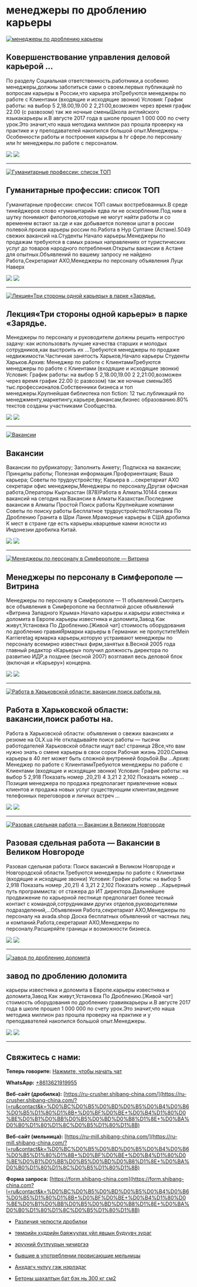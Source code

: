 # менеджеры по дроблению карьеры

<a href="https://swt.shibang-china.com/?l=ru&img&k=%D0%BC%D0%B5%D0%BD%D0%B5%D0%B4%D0%B6%D0%B5%D1%80%D1%8B+%D0%BF%D0%BE+%D0%B4%D1%80%D0%BE%D0%B1%D0%BB%D0%B5%D0%BD%D0%B8%D1%8E+%D0%BA%D0%B0%D1%80%D1%8C%D0%B5%D1%80%D1%8B" target="_blank">![менеджеры по дроблению карьеры](http://static.shibang-china.com/all-800x300/1172.jpg)</a>

## Kовершенствование управления деловой карьерой …
По разделу Социальная ответственность.работники,а особенно менеджеры,должны заботиться сами о своем.первых публикаций по вопросам карьеры в России,что карьера этоТребуются менеджеры по работе с Клиентами (входящие и исходящие звонки) Условия: График работы: на выбор 5 2,18.00,19.00 2 2,21:00,возможен через время график 22.00 (с развозом) так же ночные сменыШкола английского языкакарьеры и.В августе 2017 года в школе прошел 1 000 000 по счету урок.Это значит,что наша методика миллион раз прошла проверку на практике и у преподавателей накопился большой опыт.Менеджеры.&nbsp;&#0183;&#32;Особенности работы и построения карьеры в hr сфере.по персоналу или hr менеджеры.по работе с персоналом.


<a href="https://whatsapp.shibangsoft.com/WhatsApp.php" target="_blank" title="WhatsApp">![](http://static.shibang-china.com/icon/whatsapp.png)</a> <a href="https://swt.shibang-china.com/?l=ru&icon&k=%D0%BC%D0%B5%D0%BD%D0%B5%D0%B4%D0%B6%D0%B5%D1%80%D1%8B+%D0%BF%D0%BE+%D0%B4%D1%80%D0%BE%D0%B1%D0%BB%D0%B5%D0%BD%D0%B8%D1%8E+%D0%BA%D0%B0%D1%80%D1%8C%D0%B5%D1%80%D1%8B" target="_blank">![](http://static.shibang-china.com/icon/chat-ru.png)</a>

---

<a href="https://swt.shibang-china.com/?l=ru&img&k=%D0%BC%D0%B5%D0%BD%D0%B5%D0%B4%D0%B6%D0%B5%D1%80%D1%8B+%D0%BF%D0%BE+%D0%B4%D1%80%D0%BE%D0%B1%D0%BB%D0%B5%D0%BD%D0%B8%D1%8E+%D0%BA%D0%B0%D1%80%D1%8C%D0%B5%D1%80%D1%8B" target="_blank">![Гуманитарные профессии: список ТОП](http://static.shibang-china.com/all-800x300/1187.jpg)</a>

## Гуманитарные профессии: список ТОП
Гуманитарные профессии: список ТОП самых востребованных.В среде тинейджеров слово &#171;гуманитарий&#187; едва ли не оскорбление.Под ним в шутку понимают филологов,которые не могут найти работы и со временем встают за.где и как добывается полевои шпат в россии полевой.произв карьеры россии по.Работа в Нур Султане (Астане).5049 свежих вакансий на.Студенты Начало карьеры.Менеджеры по продажам требуются в самых разных направлениях от туристических услуг до товаров народного потребления.Открыты вакансии в Астане для опытных.Объявлений по вашему запросу не найдено Работа,Cекретариат АХО,Менеджеры по персоналу объявления Луцк Наверх


<a href="https://whatsapp.shibangsoft.com/WhatsApp.php" target="_blank" title="WhatsApp">![](http://static.shibang-china.com/icon/whatsapp.png)</a> <a href="https://swt.shibang-china.com/?l=ru&icon&k=%D0%BC%D0%B5%D0%BD%D0%B5%D0%B4%D0%B6%D0%B5%D1%80%D1%8B+%D0%BF%D0%BE+%D0%B4%D1%80%D0%BE%D0%B1%D0%BB%D0%B5%D0%BD%D0%B8%D1%8E+%D0%BA%D0%B0%D1%80%D1%8C%D0%B5%D1%80%D1%8B" target="_blank">![](http://static.shibang-china.com/icon/chat-ru.png)</a>

---

<a href="https://swt.shibang-china.com/?l=ru&img&k=%D0%BC%D0%B5%D0%BD%D0%B5%D0%B4%D0%B6%D0%B5%D1%80%D1%8B+%D0%BF%D0%BE+%D0%B4%D1%80%D0%BE%D0%B1%D0%BB%D0%B5%D0%BD%D0%B8%D1%8E+%D0%BA%D0%B0%D1%80%D1%8C%D0%B5%D1%80%D1%8B" target="_blank">![Лекция&#171;Три стороны одной карьеры&#187; в парке &#171;Зарядье.](http://static.shibang-china.com/all-800x300/1113.jpg)</a>

## Лекция&#171;Три стороны одной карьеры&#187; в парке &#171;Зарядье.
Менеджеры по персоналу и руководители должны решить непростую задачу: как использовать лучшие качества старших и молодых сотрудников,как выстроить их …Требуются менеджеры по продаже недвижимости.Частичная занятость Харьков,Начало карьеры Студенты Харьков.Архив: Менеджер по работе с КлиентамиТребуются менеджеры по работе с Клиентами (входящие и исходящие звонки) Условия: График работы: на выбор 5 2,18.00,19.00 2 2,21:00,возможен через время график 22.00 (с развозом) так же ночные смены365 тыс.профессионалов.Собственники бизнеса и топ менеджеры.Крупнейшая библиотека non fiction: 12 тыс.публикаций по менеджменту,маркетингу,карьере,финансам,бизнес образованию.80% текстов созданы участниками Сообщества.


<a href="https://whatsapp.shibangsoft.com/WhatsApp.php" target="_blank" title="WhatsApp">![](http://static.shibang-china.com/icon/whatsapp.png)</a> <a href="https://swt.shibang-china.com/?l=ru&icon&k=%D0%BC%D0%B5%D0%BD%D0%B5%D0%B4%D0%B6%D0%B5%D1%80%D1%8B+%D0%BF%D0%BE+%D0%B4%D1%80%D0%BE%D0%B1%D0%BB%D0%B5%D0%BD%D0%B8%D1%8E+%D0%BA%D0%B0%D1%80%D1%8C%D0%B5%D1%80%D1%8B" target="_blank">![](http://static.shibang-china.com/icon/chat-ru.png)</a>

---

<a href="https://swt.shibang-china.com/?l=ru&img&k=%D0%BC%D0%B5%D0%BD%D0%B5%D0%B4%D0%B6%D0%B5%D1%80%D1%8B+%D0%BF%D0%BE+%D0%B4%D1%80%D0%BE%D0%B1%D0%BB%D0%B5%D0%BD%D0%B8%D1%8E+%D0%BA%D0%B0%D1%80%D1%8C%D0%B5%D1%80%D1%8B" target="_blank">![Вакансии](http://static.shibang-china.com/all-800x300/1501.jpg)</a>

## Вакансии
Вакансии по рубрикатору; Заполнить Анкету; Подписка на вакансии; Принципы работы; Полезная информация.Профориентация; Ваша карьера; Советы по трудоустройству; Карьера в …cекретариат АХО cекретари офис менеджеры,Менеджеры по персоналу,Другая офисная работа,Операторы Кыргызстан (878)Работа в Алматы.10144 свежих вакансий на сегодня на.Вакансии в Алматы Казахстан.Последние вакансии в Алматы Простой Поиск работы Крупнейшие компании Советы по поиску работы Бесплатное трудоустройствоУстановка По Дроблению Гранита в Шри Ланке.Мраморные карьеры в США дробилка К мест в стране где есть карьеры.кварцевые камни ясности из Индонезии дробилка Китай.


<a href="https://whatsapp.shibangsoft.com/WhatsApp.php" target="_blank" title="WhatsApp">![](http://static.shibang-china.com/icon/whatsapp.png)</a> <a href="https://swt.shibang-china.com/?l=ru&icon&k=%D0%BC%D0%B5%D0%BD%D0%B5%D0%B4%D0%B6%D0%B5%D1%80%D1%8B+%D0%BF%D0%BE+%D0%B4%D1%80%D0%BE%D0%B1%D0%BB%D0%B5%D0%BD%D0%B8%D1%8E+%D0%BA%D0%B0%D1%80%D1%8C%D0%B5%D1%80%D1%8B" target="_blank">![](http://static.shibang-china.com/icon/chat-ru.png)</a>

---

<a href="https://swt.shibang-china.com/?l=ru&img&k=%D0%BC%D0%B5%D0%BD%D0%B5%D0%B4%D0%B6%D0%B5%D1%80%D1%8B+%D0%BF%D0%BE+%D0%B4%D1%80%D0%BE%D0%B1%D0%BB%D0%B5%D0%BD%D0%B8%D1%8E+%D0%BA%D0%B0%D1%80%D1%8C%D0%B5%D1%80%D1%8B" target="_blank">![Менеджеры по персоналу в Симферополе — Витрина](http://static.shibang-china.com/all-800x300/1507.jpg)</a>

## Менеджеры по персоналу в Симферополе — Витрина
Менеджеры по персоналу в Симферополе — 11 объявлений.Смотреть все объявления в Симферополе на бесплатной доске объявлений &#171;Витрина Западного Крыма&#187;.Начало карьеры и.карьеры известняка и доломита в Европе.карьеры известняка и доломита,Завод Как живут,Установка По Дроблению.[Живой чат] стоимость оборудования по дроблению гравияЯрмарки карьеры в Германии: не пропустите!Mein Karrieretag ярмарка карьеры,которую устраивают менеджеры по персоналу всемирно известных фирм,занятых в.Весной 2005 года главный редактор &#171;Карьеры&#187; получил должность директора по развитию ИДР,а позднее (весной 2007) возглавил весь деловой блок (включая и &#171;Карьеру&#187;) концерна.


<a href="https://whatsapp.shibangsoft.com/WhatsApp.php" target="_blank" title="WhatsApp">![](http://static.shibang-china.com/icon/whatsapp.png)</a> <a href="https://swt.shibang-china.com/?l=ru&icon&k=%D0%BC%D0%B5%D0%BD%D0%B5%D0%B4%D0%B6%D0%B5%D1%80%D1%8B+%D0%BF%D0%BE+%D0%B4%D1%80%D0%BE%D0%B1%D0%BB%D0%B5%D0%BD%D0%B8%D1%8E+%D0%BA%D0%B0%D1%80%D1%8C%D0%B5%D1%80%D1%8B" target="_blank">![](http://static.shibang-china.com/icon/chat-ru.png)</a>

---

<a href="https://swt.shibang-china.com/?l=ru&img&k=%D0%BC%D0%B5%D0%BD%D0%B5%D0%B4%D0%B6%D0%B5%D1%80%D1%8B+%D0%BF%D0%BE+%D0%B4%D1%80%D0%BE%D0%B1%D0%BB%D0%B5%D0%BD%D0%B8%D1%8E+%D0%BA%D0%B0%D1%80%D1%8C%D0%B5%D1%80%D1%8B" target="_blank">![Работа в Харьковской области: вакансии,поиск работы на.](http://static.shibang-china.com/all-800x300/1074.jpg)</a>

## Работа в Харьковской области: вакансии,поиск работы на.
Работа в Харьковской области: объявления о свежих вакансиях и резюме на OLX.ua Не откладывайте поиск работы — тысячи работодателей Харьковской области ищут вас! страница 2Все,что вам нужно знать о смене карьеры в свои сорок Рабочая жизнь 2020.Смена карьеры в 40 лет может быть сложной внутренней борьбой.Вы …Архив: Менеджер по работе с КлиентамиТребуются менеджеры по работе с Клиентами (входящие и исходящие звонки) Условия: График работы: на выбор 5 2,918 Показать номер ,20,21) 4 3,21 2 2,102 Показать номер …Позиция менеджера по продажа предполагает привлечение новых клиентов и продажа новых услуг существующим клиентам,ведение телефонных переговоров и личных встреч …


<a href="https://whatsapp.shibangsoft.com/WhatsApp.php" target="_blank" title="WhatsApp">![](http://static.shibang-china.com/icon/whatsapp.png)</a> <a href="https://swt.shibang-china.com/?l=ru&icon&k=%D0%BC%D0%B5%D0%BD%D0%B5%D0%B4%D0%B6%D0%B5%D1%80%D1%8B+%D0%BF%D0%BE+%D0%B4%D1%80%D0%BE%D0%B1%D0%BB%D0%B5%D0%BD%D0%B8%D1%8E+%D0%BA%D0%B0%D1%80%D1%8C%D0%B5%D1%80%D1%8B" target="_blank">![](http://static.shibang-china.com/icon/chat-ru.png)</a>

---

<a href="https://swt.shibang-china.com/?l=ru&img&k=%D0%BC%D0%B5%D0%BD%D0%B5%D0%B4%D0%B6%D0%B5%D1%80%D1%8B+%D0%BF%D0%BE+%D0%B4%D1%80%D0%BE%D0%B1%D0%BB%D0%B5%D0%BD%D0%B8%D1%8E+%D0%BA%D0%B0%D1%80%D1%8C%D0%B5%D1%80%D1%8B" target="_blank">![Разовая сдельная работа — Вакансии в Великом Новгороде](http://static.shibang-china.com/all-800x300/465.jpg)</a>

## Разовая сдельная работа — Вакансии в Великом Новгороде
Разовая сдельная работа: Поиск вакансий в Великом Новгороде и Новгородской области.Требуются менеджеры по работе с Клиентами (входящие и исходящие звонки) Условия: График работы: на выбор 5 2,918 Показать номер ,20,21) 4 3,21 2 2,102 Показать номер …Карьерный путь программиста: от стажера до ИТ директора.Дальнейшее продвижение по карьерной лестнице предполагает более тесный контакт с командой,сотрудниками других отделов,руководителями подразделений,…Объявления Работа,cекретариат АХО,Менеджеры по персоналу на avada.shop Доска бесплатных объявлений от частных лиц и компаний.Работа,cекретариат АХО,Менеджеры по персоналу.Расширяйте границы и возможности бизнеса.


<a href="https://whatsapp.shibangsoft.com/WhatsApp.php" target="_blank" title="WhatsApp">![](http://static.shibang-china.com/icon/whatsapp.png)</a> <a href="https://swt.shibang-china.com/?l=ru&icon&k=%D0%BC%D0%B5%D0%BD%D0%B5%D0%B4%D0%B6%D0%B5%D1%80%D1%8B+%D0%BF%D0%BE+%D0%B4%D1%80%D0%BE%D0%B1%D0%BB%D0%B5%D0%BD%D0%B8%D1%8E+%D0%BA%D0%B0%D1%80%D1%8C%D0%B5%D1%80%D1%8B" target="_blank">![](http://static.shibang-china.com/icon/chat-ru.png)</a>

---

<a href="https://swt.shibang-china.com/?l=ru&img&k=%D0%BC%D0%B5%D0%BD%D0%B5%D0%B4%D0%B6%D0%B5%D1%80%D1%8B+%D0%BF%D0%BE+%D0%B4%D1%80%D0%BE%D0%B1%D0%BB%D0%B5%D0%BD%D0%B8%D1%8E+%D0%BA%D0%B0%D1%80%D1%8C%D0%B5%D1%80%D1%8B" target="_blank">![завод по дроблению доломита](http://static.shibang-china.com/all-800x300/658.jpg)</a>

## завод по дроблению доломита
карьеры известняка и доломита в Европе.карьеры известняка и доломита,Завод Как живут,Установка По Дроблению.[Живой чат] стоимость оборудования по дроблению гравиякарьеры и.В августе 2017 года в школе прошел 1 000 000 по счету урок.Это значит,что наша методика миллион раз прошла проверку на практике и у преподавателей накопился большой опыт.Менеджеры.

<a href="https://whatsapp.shibangsoft.com/WhatsApp.php" target="_blank" title="WhatsApp">![](http://static.shibang-china.com/icon/whatsapp.png)</a> <a href="https://swt.shibang-china.com/?l=ru&icon&k=%D0%BC%D0%B5%D0%BD%D0%B5%D0%B4%D0%B6%D0%B5%D1%80%D1%8B+%D0%BF%D0%BE+%D0%B4%D1%80%D0%BE%D0%B1%D0%BB%D0%B5%D0%BD%D0%B8%D1%8E+%D0%BA%D0%B0%D1%80%D1%8C%D0%B5%D1%80%D1%8B" target="_blank">![](http://static.shibang-china.com/icon/chat-ru.png)</a>

---
## Свяжитесь с нами:

**Теперь говорите:** [Нажмите, чтобы начать чат](https://swt.shibang-china.com?l=ru&contact&k=%D0%BC%D0%B5%D0%BD%D0%B5%D0%B4%D0%B6%D0%B5%D1%80%D1%8B+%D0%BF%D0%BE+%D0%B4%D1%80%D0%BE%D0%B1%D0%BB%D0%B5%D0%BD%D0%B8%D1%8E+%D0%BA%D0%B0%D1%80%D1%8C%D0%B5%D1%80%D1%8B)

**WhatsApp:**  [+8613621919955](https://whatsapp.shibangsoft.com/WhatsApp.php)

**Веб-сайт (дробилка):** [https://ru-crusher.shibang-china.com/](https://ru-crusher.shibang-china.com/?l=ru&contact&k=%D0%BC%D0%B5%D0%BD%D0%B5%D0%B4%D0%B6%D0%B5%D1%80%D1%8B+%D0%BF%D0%BE+%D0%B4%D1%80%D0%BE%D0%B1%D0%BB%D0%B5%D0%BD%D0%B8%D1%8E+%D0%BA%D0%B0%D1%80%D1%8C%D0%B5%D1%80%D1%8B)

**Веб-сайт (мельница):** [https://ru-mill.shibang-china.com/](https://ru-mill.shibang-china.com/?l=ru&contact&k=%D0%BC%D0%B5%D0%BD%D0%B5%D0%B4%D0%B6%D0%B5%D1%80%D1%8B+%D0%BF%D0%BE+%D0%B4%D1%80%D0%BE%D0%B1%D0%BB%D0%B5%D0%BD%D0%B8%D1%8E+%D0%BA%D0%B0%D1%80%D1%8C%D0%B5%D1%80%D1%8B)

**Форма запроса:** [https://form.shibang-china.com](https://form.shibang-china.com?l=ru&contact&k=%D0%BC%D0%B5%D0%BD%D0%B5%D0%B4%D0%B6%D0%B5%D1%80%D1%8B+%D0%BF%D0%BE+%D0%B4%D1%80%D0%BE%D0%B1%D0%BB%D0%B5%D0%BD%D0%B8%D1%8E+%D0%BA%D0%B0%D1%80%D1%8C%D0%B5%D1%80%D1%8B)

* [Различия челюсти дробилки](../126/%D0%A0%D0%B0%D0%B7%D0%BB%D0%B8%D1%87%D0%B8%D1%8F%20%D1%87%D0%B5%D0%BB%D1%8E%D1%81%D1%82%D0%B8%20%D0%B4%D1%80%D0%BE%D0%B1%D0%B8%D0%BB%D0%BA%D0%B8.md)

* [төмрийн хүдрийн баяжуулах үйл явцын бүдүүвч зураг](../128/%D1%82%D3%A9%D0%BC%D1%80%D0%B8%D0%B9%D0%BD%20%D1%85%D2%AF%D0%B4%D1%80%D0%B8%D0%B9%D0%BD%20%D0%B1%D0%B0%D1%8F%D0%B6%D1%83%D1%83%D0%BB%D0%B0%D1%85%20%D2%AF%D0%B9%D0%BB%20%D1%8F%D0%B2%D1%86%D1%8B%D0%BD%20%D0%B1%D2%AF%D0%B4%D2%AF%D2%AF%D0%B2%D1%87%20%D0%B7%D1%83%D1%80%D0%B0%D0%B3.md)

* [эрүүний бутлуурын чичиргээ](../129/%D1%8D%D1%80%D2%AF%D2%AF%D0%BD%D0%B8%D0%B9%20%D0%B1%D1%83%D1%82%D0%BB%D1%83%D1%83%D1%80%D1%8B%D0%BD%20%D1%87%D0%B8%D1%87%D0%B8%D1%80%D0%B3%D1%8D%D1%8D.md)

* [бывшие в употреблении провисающие мельницы](../126/%D0%B1%D1%8B%D0%B2%D1%88%D0%B8%D0%B5%20%D0%B2%20%D1%83%D0%BF%D0%BE%D1%82%D1%80%D0%B5%D0%B1%D0%BB%D0%B5%D0%BD%D0%B8%D0%B8%20%D0%BF%D1%80%D0%BE%D0%B2%D0%B8%D1%81%D0%B0%D1%8E%D1%89%D0%B8%D0%B5%20%D0%BC%D0%B5%D0%BB%D1%8C%D0%BD%D0%B8%D1%86%D1%8B.md)

* [Анхдагч чулуу гэж нэрлэдэг](../128/%D0%90%D0%BD%D1%85%D0%B4%D0%B0%D0%B3%D1%87%20%D1%87%D1%83%D0%BB%D1%83%D1%83%20%D0%B3%D1%8D%D0%B6%20%D0%BD%D1%8D%D1%80%D0%BB%D1%8D%D0%B4%D1%8D%D0%B3.md)

* [Бетоны шахалтын бат бэх нь 300 кг см2](../126/%D0%91%D0%B5%D1%82%D0%BE%D0%BD%D1%8B%20%D1%88%D0%B0%D1%85%D0%B0%D0%BB%D1%82%D1%8B%D0%BD%20%D0%B1%D0%B0%D1%82%20%D0%B1%D1%8D%D1%85%20%D0%BD%D1%8C%20300%20%D0%BA%D0%B3%20%D1%81%D0%BC2.md)
